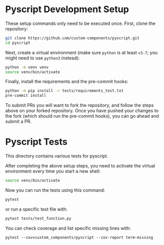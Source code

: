 # Pyscript Development Setup

These setup commands only need to be executed once.  First, clone the repository:
```bash
git clone https://github.com/custom-components/pyscript.git
cd pyscript
```

Next, create a virtual environment (make sure `python` is at least `v3.7`; you might need to use
`python3` instead):
```bash
python -m venv venv
source venv/bin/activate
```

Finally, install the requirements and the pre-commit hooks:
```bash
python -m pip install -r tests/requirements_test.txt
pre-commit install
```

To submit PRs you will want to fork the repository, and follow the steps above on your
forked repository. Once you have pushed your changes to the fork (which should run the
pre-commit hooks), you can go ahead and submit a PR.

# Pyscript Tests

This directory contains various tests for pyscript.

After completing the above setup steps, you need to activate the virtual environment
every time you start a new shell:
```bash
source venv/bin/activate
```

Now you can run the tests using this command:
```bash
pytest
```
or run a specific test file with:
```bash
pytest tests/test_function.py
```

You can check coverage and list specific missing lines with:
```
pytest --cov=custom_components/pyscript --cov-report term-missing
```
